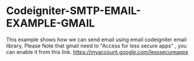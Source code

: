 # Codeigniter-SMTP-EMAIL-EXAMPLE-GMAIL
This example shows how we can send email using email codeigniter email library, Please Note that gmail need to "Access for less secure apps" , you can enable it from this link. https://myaccount.google.com/lesssecureapps
